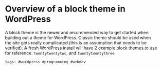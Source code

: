# Overview of a block theme in WordPress

A block theme is the newer and recommended way to get started when
building out a theme for WordPress. Classic theme should be used when
the site gets really complicated (this is an assumption that needs to be
verified). A fresh WordPress install will have 2 example block themes to
use for reference: `twentytwentytwo`, and `twentytwentythree`

[docs]: https://developer.wordpress.org/themes/

    tags: #wordpress #programming #webdev
